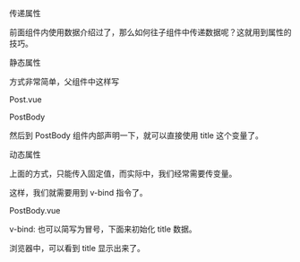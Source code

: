 传递属性

前面组件内使用数据介绍过了，那么如何往子组件中传递数据呢？这就用到属性的技巧。

静态属性

方式非常简单，父组件中这样写

Post.vue

<PostBody title="Git 技巧"></PostBody>
PostBody

<template>
  {{ title }}
</template>

<script>
  props: ['title'],
</script>
然后到 PostBody 组件内部声明一下，就可以直接使用 title 这个变量了。

动态属性

上面的方式，只能传入固定值，而实际中，我们经常需要传变量。

这样，我们就需要用到 v-bind 指令了。

PostBody.vue

<template>
  <PostBody :title="title"></PostBody>
</template>
<script>
    data: () => ({
      title: 'React 技巧'
    }),
</script>
v-bind: 也可以简写为冒号，下面来初始化 title 数据。

浏览器中，可以看到 title 显示出来了。
